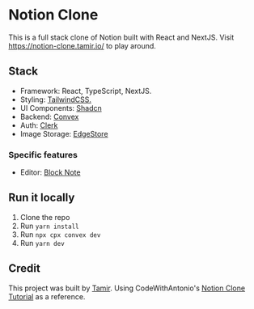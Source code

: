 # Notion Clone
This is a full stack clone of Notion built with React and NextJS. 
Visit https://notion-clone.tamir.io/ to play around. 


## Stack 
- Framework: React, TypeScript, NextJS. 
- Styling: [TailwindCSS.](https://tailwindcss.com/)
- UI Components: [Shadcn](https://ui.shadcn.com/)
- Backend: [Convex](https://www.convex.dev/)
- Auth: [Clerk](https://clerk.com/)
- Image Storage: [EdgeStore](https://edgestore.dev/)

### Specific features 
- Editor: [Block Note](https://www.blocknotejs.org/)


## Run it locally

1. Clone the repo
2. Run `yarn install`
3. Run `npx cpx convex dev`
4. Run `yarn dev`


## Credit
This project was built by [Tamir](https://tamir.io/). Using CodeWithAntonio's [Notion Clone Tutorial](https://youtu.be/0OaDyjB9Ib8?si=2KANT4m8Rz7U3C2m) as a reference.
